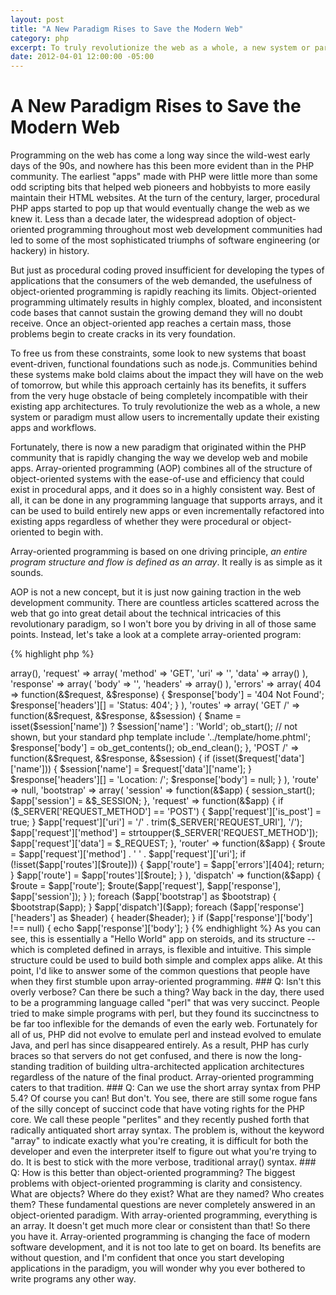 ```yaml
---
layout: post
title: "A New Paradigm Rises to Save the Modern Web"
category: php
excerpt: To truly revolutionize the web as a whole, a new system or paradigm must allow users to incrementally update their existing apps and workflows. Fortunately, there is now a new paradigm that originated within the PHP community that is rapidly changing the way we develop web and mobile apps.  [...]
date: 2012-04-01 12:00:00 -05:00
---
```


A New Paradigm Rises to Save the Modern Web
==========================

Programming on the web has come a long way since the wild-west early days of the 90s, and nowhere has this been more evident than in the PHP community.  The earliest "apps" made with PHP were little more than some odd scripting bits that helped web pioneers and hobbyists to more easily maintain their HTML websites.  At the turn of the century, larger, procedural PHP apps started to pop up that would eventually change the web as we knew it.  Less than a decade later, the widespread adoption of object-oriented programming throughout most web development communities had led to some of the most sophisticated triumphs of software engineering (or hackery) in history.

But just as procedural coding proved insufficient for developing the types of applications that the consumers of the web demanded, the usefulness of object-oriented programming is rapidly reaching its limits.  Object-oriented programming ultimately results in highly complex, bloated, and inconsistent code bases that cannot sustain the growing demand they will no doubt receive.  Once an object-oriented app reaches a certain mass, those problems begin to create cracks in its very foundation.

To free us from these constraints, some look to new systems that boast event-driven, functional foundations such as node.js.  Communities behind these systems make bold claims about the impact they will have on the web of tomorrow, but while this approach certainly has its benefits, it suffers from the very huge obstacle of being completely incompatible with their existing app architectures. To truly revolutionize the web as a whole, a new system or paradigm must allow users to incrementally update their existing apps and workflows.

Fortunately, there is now a new paradigm that originated within the PHP community that is rapidly changing the way we develop web and mobile apps.  Array-oriented programming (AOP) combines all of the structure of object-oriented systems with the ease-of-use and efficiency that could exist in procedural apps, and it does so in a highly consistent way.  Best of all, it can be done in any programming language that supports arrays, and it can be used to build entirely new apps or even incrementally refactored into existing apps regardless of whether they were procedural or object-oriented to begin with.

Array-oriented programming is based on one driving principle, *an entire program structure and flow is defined as an array*.  It really is as simple as it sounds.

AOP is not a new concept, but it is just now gaining traction in the web development community.  There are countless articles scattered across the web that go into great detail about the technical intricacies of this revolutionary paradigm, so I won't bore you by driving in all of those same points.  Instead, let's take a look at a complete array-oriented program:

{% highlight php %}
<?php
$app = array(
    'session' => array(),
    'request' => array(
        'method' => 'GET',
        'uri' => '',
        'data' => array()
    ),
    'response' => array(
        'body' => '',
        'headers' => array()
    ),
    'errors' => array(
        404 => function(&$request, &$response) {
            $response['body'] = '404 Not Found';
            $response['headers'][] = 'Status: 404';
        }
    ),
    'routes' => array(
        'GET /' => function(&$request, &$response, &$session) {
            $name = isset($session['name']) ? $session['name'] : 'World';
            ob_start();
            // not shown, but your standard php template
            include '../template/home.phtml';
            $response['body'] = ob_get_contents();
            ob_end_clean();
        },
        'POST /' => function(&$request, &$response, &$session) {
            if (isset($request['data']['name'])) {
                $session['name'] = $request['data']['name'];
            }
            $response['headers'][] = 'Location: /';
            $response['body'] = null;
        }
    ),
    'route' => null,
    'bootstrap' => array(
        'session' => function(&$app) {
            session_start();
            $app['session'] = &$_SESSION;
        },
        'request' => function(&$app) {
            if ($_SERVER['REQUEST_METHOD'] == 'POST') {
                $app['request']['is_post'] = true;
            }
            $app['request']['uri'] = '/' . trim($_SERVER['REQUEST_URI'], '/');
            $app['request']['method'] = strtoupper($_SERVER['REQUEST_METHOD']);
            $app['request']['data'] = $_REQUEST;
        },
        'router' => function(&$app) {
            $route = $app['request']['method'] . ' ' . $app['request']['uri'];
            if (!isset($app['routes'][$route])) {
                $app['route'] = $app['errors'][404];
                return;
            }

            $app['route'] = $app['routes'][$route];
        }
    ),
    'dispatch' => function(&$app) {
        $route = $app['route'];
        $route($app['request'], $app['response'], $app['session']);
    }
);

foreach ($app['bootstrap'] as $bootstrap) {
    $bootstrap($app);
}
$app['dispatch']($app);

foreach ($app['response']['headers'] as $header) {
    header($header);
}
if ($app['response']['body'] !== null) {
    echo $app['response']['body'];
}
{% endhighlight %}

As you can see, this is essentially a "Hello World" app on steroids, and its structure -- which is completed defined in arrays, is flexible and intuitive.  This simple structure could be used to build both simple and complex apps alike.

At this point, I'd like to answer some of the common questions that people have when they first stumble upon array-oriented programming.

### Q: Isn't this overly verbose?

Can there be such a thing?  Way back in the day, there used to be a programming language called "perl" that was very succinct.  People tried to make simple programs with perl, but they found its succinctness to be far too inflexible for the demands of even the early web.  Fortunately for all of us, PHP did not evolve to emulate perl and instead evolved to emulate Java, and perl has since disappeared entirely.  As a result, PHP has curly braces so that servers do not get confused, and there is now the long-standing tradition of building ultra-architected application architectures regardless of the nature of the final product.  Array-oriented programming caters to that tradition.

### Q: Can we use the short array syntax from PHP 5.4?

Of course you can!  But don't.  You see, there are still some rogue fans of the silly concept of succinct code that have voting rights for the PHP core.  We call these people "perlites" and they recently pushed forth that radically antiquated short array syntax.  The problem is, without the keyword "array" to indicate exactly what you're creating, it is difficult for both the developer and even the interpreter itself to figure out what you're trying to do.  It is best to stick with the more verbose, traditional array() syntax.

### Q: How is this better than object-oriented programming?

The biggest problems with object-oriented programming is clarity and consistency.  What are objects?  Where do they exist?  What are they named?  Who creates them?  These fundamental questions are never completely answered in an object-oriented paradigm.  With array-oriented programming, everything is an array.  It doesn't get much more clear or consistent than that!

So there you have it.  Array-oriented programming is changing the face of modern software development, and it is not too late to get on board.  Its benefits are without question, and I'm confident that once you start developing applications in the paradigm, you will wonder why you ever bothered to write programs any other way.
